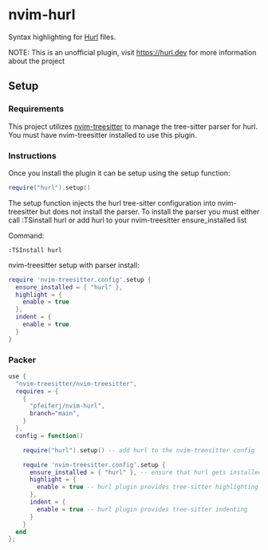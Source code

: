 # nvim-hurl

Syntax highlighting for [Hurl](https://hurl.dev) files.

NOTE: This is an unofficial plugin, visit <https://hurl.dev> for more
information about the project

## Setup

### Requirements

This project utilizes [nvim-treesitter](https://github.com/nvim-treesitter/nvim-treesitter)
to manage the tree-sitter parser for hurl. You must have nvim-treesitter
installed to use this plugin.

### Instructions

Once you install the plugin it can be setup using the setup function:

``` lua
require("hurl").setup()
```

The setup function injects the hurl tree-sitter configuration into
nvim-treesitter but does not install the parser. To install the parser you must
either call :TSinstall hurl or add hurl to your nvim-treesitter
ensure\_installed list

Command:

``` vim
:TSInstall hurl
```

nvim-treesitter setup with parser install:

``` lua
require 'nvim-treesitter.config'.setup {
  ensure_installed = { "hurl" },
  highlight = {
    enable = true
  },
  indent = {
    enable = true
  }
}
```

### Packer

``` lua
use {
  "nvim-treesitter/nvim-treesitter",
  requires = {
    {
      "pfeiferj/nvim-hurl",
      branch="main",
    }
  },
  config = function()

    require("hurl").setup() -- add hurl to the nvim-treesitter config

    require 'nvim-treesitter.config'.setup {
      ensure_installed = { "hurl" }, -- ensure that hurl gets installed
      highlight = {
        enable = true -- hurl plugin provides tree-sitter highlighting
      },
      indent = {
        enable = true -- hurl plugin provides tree-sitter indenting
      }
    }
  end
};

```
